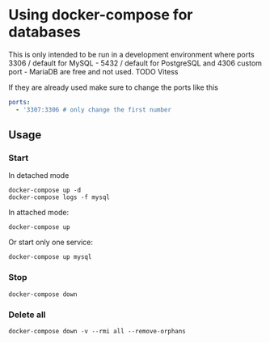 # Using docker-compose for databases

This is only intended to be run in a development environment where ports 3306 / default for MySQL - 5432 / default for PostgreSQL and 4306 custom port - MariaDB are free and not used. TODO Vitess

If they are already used make sure to change the ports like this

```yaml
ports:
  - '3307:3306 # only change the first number
```

## Usage

### Start

In detached mode

```
docker-compose up -d
docker-compose logs -f mysql
```

In attached mode:

```
docker-compose up
```

Or start only one service:

```
docker-compose up mysql
```

### Stop

```
docker-compose down
```

### Delete all

```
docker-compose down -v --rmi all --remove-orphans
```
